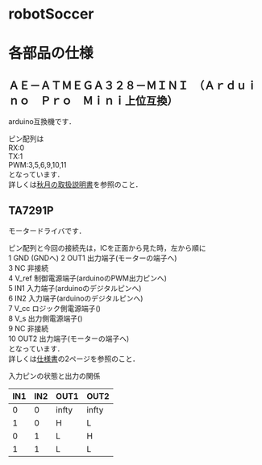 # robotSoccer

# 各部品の仕様

## ＡＥ－ＡＴＭＥＧＡ３２８－ＭＩＮＩ　（Ａｒｄｕｉｎｏ　Ｐｒｏ　Ｍｉｎｉ上位互換）
arduino互換機です．  

ピン配列は  
RX:0  
TX:1  
PWM:3,5,6,9,10,11  
となっています．  
詳しくは[秋月の取扱説明書](https://www.google.co.jp/)を参照のこと．  

## TA7291P
モータードライバです．  

ピン配列と今回の接続先は，ICを正面から見た時，左から順に  
1 GND (GNDへ)
2 OUT1 出力端子(モーターの端子へ)  
3 NC 非接続  
4 V_ref 制御電源端子(arduinoのPWM出力ピンへ)  
5 IN1 入力端子(arduinoのデジタルピンへ)  
6 IN2 入力端子(arduinoのデジタルピンへ)  
7 V_cc ロジック側電源端子()  
8 V_s 出力側電源端子()  
9  NC 非接続  
10 OUT2 出力端子(モーターの端子へ)  
となっています．  
詳しくは[仕様書](http://akizukidenshi.com/download/ta7291p.pdf)の2ページを参照のこと．

入力ピンの状態と出力の関係  

|  IN1  |  IN2  | OUT1 | OUT2 |  
  ----- | ----- | ---- | ----    
|   0   |   0   |infty |infty |  
|   1   |   0   |  H   |  L   |  
|   0   |   1   |  L   |  H   |  
|   1   |   1   |  L   |  L   |  

